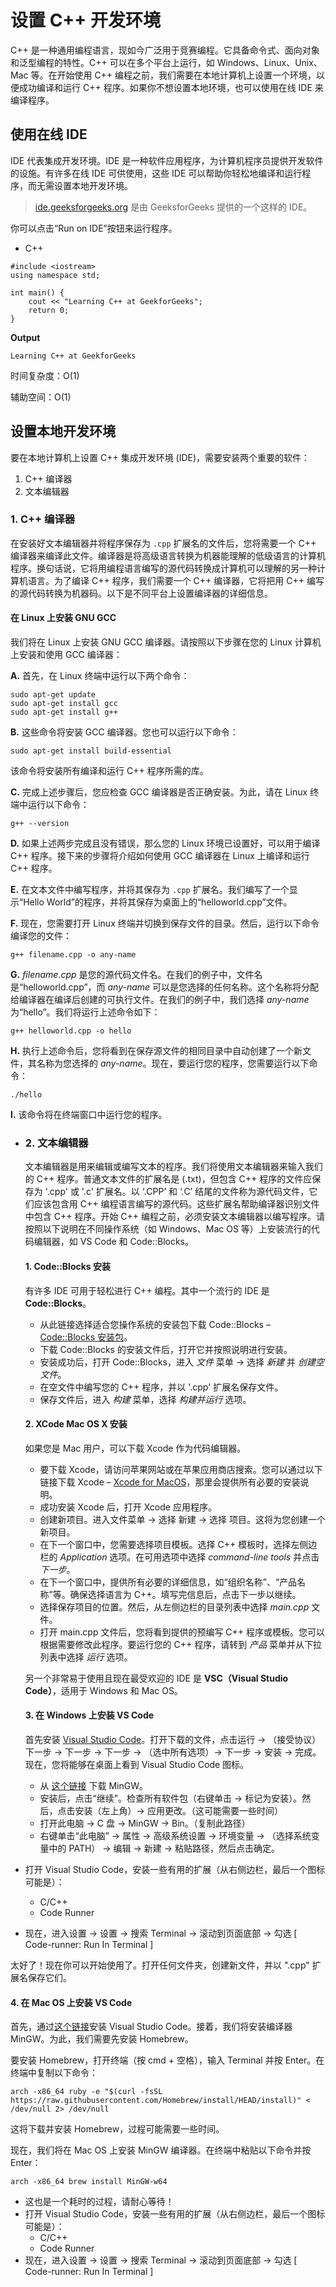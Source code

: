 # 设置 C++ 开发环境



C++ 是一种通用编程语言，现如今广泛用于竞赛编程。它具备命令式、面向对象和泛型编程的特性。C++ 可以在多个平台上运行，如 Windows、Linux、Unix、Mac 等。在开始使用 C++ 编程之前，我们需要在本地计算机上设置一个环境，以便成功编译和运行 C++ 程序。如果你不想设置本地环境，也可以使用在线 IDE 来编译程序。

## **使用在线 IDE**

IDE 代表集成开发环境。IDE 是一种软件应用程序，为计算机程序员提供开发软件的设施。有许多在线 IDE 可供使用，这些 IDE 可以帮助你轻松地编译和运行程序，而无需设置本地开发环境。

> [ide.geeksforgeeks.org](https://ide.geeksforgeeks.org/) 是由 GeeksforGeeks 提供的一个这样的 IDE。

你可以点击“Run on IDE”按钮来运行程序。

- C++

```
#include <iostream>
using namespace std;

int main() {
    cout << "Learning C++ at GeekforGeeks";
    return 0;
}

```

**Output**

```
Learning C++ at GeekforGeeks
```

时间复杂度：O(1)

辅助空间：O(1) 

## **设置本地开发环境**

要在本地计算机上设置 C++ 集成开发环境 (IDE)，需要安装两个重要的软件：

1. C++ 编译器
2. 文本编辑器

### **1. C++ 编译器**

在安装好文本编辑器并将程序保存为 `.cpp` 扩展名的文件后，您将需要一个 C++ 编译器来编译此文件。编译器是将高级语言转换为机器能理解的低级语言的计算机程序。换句话说，它将用编程语言编写的源代码转换成计算机可以理解的另一种计算机语言。为了编译 C++ 程序，我们需要一个 C++ 编译器，它将把用 C++ 编写的源代码转换为机器码。以下是不同平台上设置编译器的详细信息。

#### 在 Linux 上安装 GNU GCC

我们将在 Linux 上安装 GNU GCC 编译器。请按照以下步骤在您的 Linux 计算机上安装和使用 GCC 编译器：

**A.** 首先，在 Linux 终端中运行以下两个命令：

```
sudo apt-get update
sudo apt-get install gcc
sudo apt-get install g++
```

**B.** 这些命令将安装 GCC 编译器。您也可以运行以下命令：

```
sudo apt-get install build-essential
```

该命令将安装所有编译和运行 C++ 程序所需的库。

**C.** 完成上述步骤后，您应检查 GCC 编译器是否正确安装。为此，请在 Linux 终端中运行以下命令：

```
g++ --version
```

**D.** 如果上述两步完成且没有错误，那么您的 Linux 环境已设置好，可以用于编译 C++ 程序。接下来的步骤将介绍如何使用 GCC 编译器在 Linux 上编译和运行 C++ 程序。

**E.** 在文本文件中编写程序，并将其保存为 `.cpp` 扩展名。我们编写了一个显示“Hello World”的程序，并将其保存为桌面上的“helloworld.cpp”文件。

**F.** 现在，您需要打开 Linux 终端并切换到保存文件的目录。然后，运行以下命令编译您的文件：

```
g++ filename.cpp -o any-name
```

**G.** *filename.cpp* 是您的源代码文件名。在我们的例子中，文件名是“helloworld.cpp”，而 *any-name* 可以是您选择的任何名称。这个名称将分配给编译器在编译后创建的可执行文件。在我们的例子中，我们选择 *any-name* 为“hello”。我们将运行上述命令如下：

```
g++ helloworld.cpp -o hello
```

**H.** 执行上述命令后，您将看到在保存源文件的相同目录中自动创建了一个新文件，其名称为您选择的 *any-name*。现在，要运行您的程序，您需要运行以下命令：

```
./hello
```

**I.** 该命令将在终端窗口中运行您的程序。

- ### **2. 文本编辑器**

  文本编辑器是用来编辑或编写文本的程序。我们将使用文本编辑器来输入我们的 C++ 程序。普通文本文件的扩展名是 (.txt)，但包含 C++ 程序的文件应保存为 '.cpp' 或 '.c' 扩展名。以 ‘.CPP’ 和 ‘.C’ 结尾的文件称为源代码文件，它们应该包含用 C++ 编程语言编写的源代码。这些扩展名帮助编译器识别文件中包含 C++ 程序。开始 C++ 编程之前，必须安装文本编辑器以编写程序。请按照以下说明在不同操作系统（如 Windows、Mac OS 等）上安装流行的代码编辑器，如 VS Code 和 Code::Blocks。

  #### 1. Code::Blocks 安装

  有许多 IDE 可用于轻松进行 C++ 编程。其中一个流行的 IDE 是 **Code::Blocks**。

  - 从此链接选择适合您操作系统的安装包下载 Code::Blocks – [Code::Blocks 安装包](http://www.codeblocks.org/downloads/26)。
  - 下载 Code::Blocks 的安装文件后，打开它并按照说明进行安装。
  - 安装成功后，打开 Code::Blocks，进入 *文件* 菜单 -> 选择 *新建* 并 *创建空文件*。
  - 在空文件中编写您的 C++ 程序，并以 '.cpp' 扩展名保存文件。
  - 保存文件后，进入 *构建* 菜单，选择 *构建并运行* 选项。

  #### 2. XCode Mac OS X 安装

  如果您是 Mac 用户，可以下载 Xcode 作为代码编辑器。

  - 要下载 Xcode，请访问苹果网站或在苹果应用商店搜索。您可以通过以下链接下载 Xcode – [Xcode for MacOS](https://developer.apple.com/xcode/)，那里会提供所有必要的安装说明。
  - 成功安装 Xcode 后，打开 Xcode 应用程序。
  - 创建新项目。进入文件菜单 -> 选择 新建 -> 选择 项目。这将为您创建一个新项目。
  - 在下一个窗口中，您需要选择项目模板。选择 C++ 模板时，选择左侧边栏的 *Application* 选项。在可用选项中选择 *command-line tools* 并点击 *下一步*。
  - 在下一个窗口中，提供所有必要的详细信息，如“组织名称”、“产品名称”等。确保选择语言为 C++。填写完信息后，点击下一步以继续。
  - 选择保存项目的位置。然后，从左侧边栏的目录列表中选择 *main.cpp* 文件。
  - 打开 main.cpp 文件后，您将看到提供的预编写 C++ 程序或模板。您可以根据需要修改此程序。要运行您的 C++ 程序，请转到 *产品* 菜单并从下拉列表中选择 *运行* 选项。

  另一个非常易于使用且现在最受欢迎的 IDE 是 **VSC（Visual Studio Code）**，适用于 Windows 和 Mac OS。

  #### 3. 在 Windows 上安装 VS Code

  首先安装 [Visual Studio Code](https://code.visualstudio.com/)。打开下载的文件，点击运行 -> （接受协议）下一步 -> 下一步 -> 下一步 -> （选中所有选项）-> 下一步 -> 安装 -> 完成。现在，您将能够在桌面上看到 Visual Studio Code 图标。

  - 从 [这个链接](https://sourceforge.net/projects/mingw/) 下载 MinGW。
  - 安装后，点击“继续”。检查所有软件包（右键单击 -> 标记为安装）。然后，点击安装（左上角）-> 应用更改。（这可能需要一些时间）
  - 打开此电脑 -> C 盘 -> MinGW -> Bin。（复制此路径）
  - 右键单击“此电脑” -> 属性 -> 高级系统设置 -> 环境变量 -> （选择系统变量中的 PATH） -> 编辑 -> 新建 -> 粘贴路径，然后点击确定。
- 打开 Visual Studio Code，安装一些有用的扩展（从右侧边栏，最后一个图标可能是）：
  
  - C/C++
  - Code Runner
- 现在，进入设置 -> 设置 -> 搜索 Terminal -> 滚动到页面底部 -> 勾选 [ Code-runner: Run In Terminal ]

太好了！现在你可以开始使用了。打开任何文件夹，创建新文件，并以 ".cpp" 扩展名保存它们。

#### 4. 在 Mac OS 上安装 VS Code

首先，通过[这个链接](https://code.visualstudio.com/download)安装 Visual Studio Code。接着，我们将安装编译器 MinGW。为此，我们需要先安装 Homebrew。

要安装 Homebrew，打开终端（按 cmd + 空格），输入 Terminal 并按 Enter。在终端中复制以下命令：

```
arch -x86_64 ruby -e "$(curl -fsSL https://raw.githubusercontent.com/Homebrew/install/HEAD/install)" < /dev/null 2> /dev/null
```

这将下载并安装 Homebrew，过程可能需要一些时间。

现在，我们将在 Mac OS 上安装 MinGW 编译器。在终端中粘贴以下命令并按 Enter：

```
arch -x86_64 brew install MinGW-w64
```

- 这也是一个耗时的过程，请耐心等待！
- 打开 Visual Studio Code，安装一些有用的扩展（从右侧边栏，最后一个图标可能是）：
  - C/C++
  - Code Runner
- 现在，进入设置 -> 设置 -> 搜索 Terminal -> 滚动到页面底部 -> 勾选 [ Code-runner: Run In Terminal ]